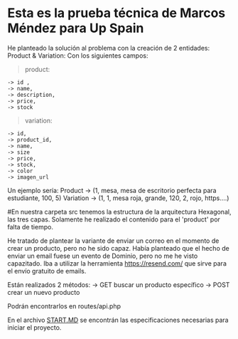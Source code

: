 # Esta es la prueba técnica de Marcos Méndez para Up Spain

He planteado la solución al problema con la creación de 2 entidades: Product & Variation:
Con los siguientes campos:

> product:

    -> id ,
    -> name,
    -> description,
    -> price,
    -> stock

> variation:

    -> id,
    -> product_id,
    -> name,
    -> size
    -> price,
    -> stock,
    -> color
    -> imagen_url

Un ejemplo sería:
Product -> (1, mesa, mesa de escritorio perfecta para estudiante, 100, 5)
Variation -> (1, 1, mesa roja, grande, 120, 2, rojo, https....)

#En nuestra carpeta src tenemos la estructura de la arquitectura Hexagonal, las tres capas.
Solamente he realizado el contenido para el 'product' por falta de tiempo.

He tratado de plantear la variante de enviar un correo en el momento de crear un producto, pero no he sido capaz. Había planteado que el hecho de enviar un email fuese un evento de Dominio, pero no me he visto capazitado. Iba a utilizar la herramienta https://resend.com/ que sirve para el envío gratuito de emails.

Están realizados 2 métodos:
-> GET buscar un producto específico
-> POST crear un nuevo producto

Podrán encontrarlos en routes/api.php

En el archivo [START.MD](START.md) se encontrán las especificaciones necesarias para iniciar el proyecto.
